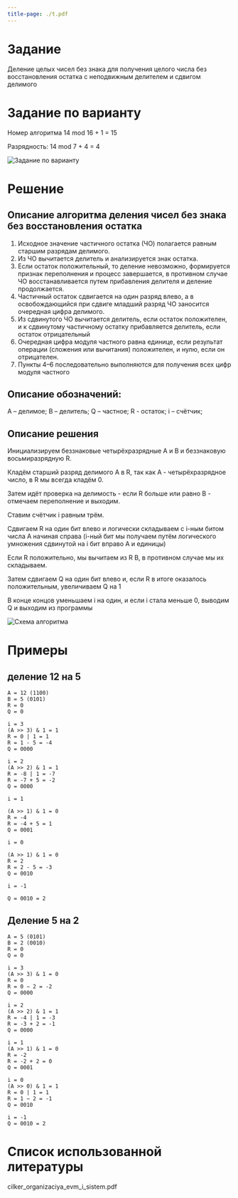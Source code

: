 ```yaml
---
title-page: ./t.pdf
---
```


# Задание

Деление целых чисел без знака для получения целого числа без восстановления остатка с неподвижным делителем и сдвигом делимого

# Задание по варианту

Номер алгоритма 14 mod 16 + 1 = 15

Разрядность: 14 mod 7 + 4 = 4

![Задание по варианту](image.png)

# Решение

## Описание алгоритма деления чисел без знака без восстановления остатка

1. Исходное значение частичного остатка (ЧО) полагается равным старшим разрядам делимого.
2. Из ЧО вычитается делитель и анализируется знак остатка.
3. Если остаток положительный, то деление невозможно, формируется признак переполнения и процесс завершается, в противном случае ЧО восстанавливается путем прибавления делителя и деление продолжается.
4. Частичный остаток сдвигается на один разряд влево, а в освобождающийся при сдвиге младший разряд ЧО заносится очередная цифра делимого.
5. Из сдвинутого ЧО вычитается делитель, если остаток положителен, и к сдвинутому частичному остатку прибавляется делитель, если остаток отрицательный
6. Очередная цифра модуля частного равна единице, если результат операции (сложения или вычитания) положителен, и нулю, если он отрицателен.
7. Пункты 4–6 последовательно выполняются для получения всех цифр модуля частного

## Описание обозначений:

A – делимое;
B – делитель;
Q – частное;
R - остаток;
i – счётчик;

## Описание решения

Инициализируем беззнаковые четырёхразрядные А и В и беззнаковую восьмиразрядную R.

Кладём старший разряд делимого A в R, так как А - четырёхразрядное число, в R мы всегда кладём 0.

Затем идёт проверка на делимость - если R больше или равно B - отмечаем переполнение и выходим.

Ставим счётчик i равным трём.

Сдвигаем R на один бит влево и логически складываем с i-ным битом числа A начиная справа (i-ный бит мы получаем путём логического умножения сдвинутой на i бит вправо А и единицы)

Если R положительно, мы вычитаем из R B, в противном случае мы их складываем.

Затем сдвигаем Q на один бит влево и, если R в итоге оказалось положительным, увеличиваем Q на 1

В конце концов уменьшаем i на один, и если i стала меньше 0, выводим Q и выходим из программы

![Схема алгоритма](image-2.png)

# Примеры

## деление 12 на 5

```
A = 12 (1100)
B = 5 (0101)
R = 0
Q = 0

i = 3
(A >> 3) & 1 = 1
R = 0 | 1 = 1
R = 1 - 5 = -4
Q = 0000

i = 2
(A >> 2) & 1 = 1
R = -8 | 1 = -7
R = -7 + 5 = -2
Q = 0000

i = 1

(A >> 1) & 1 = 0
R = -4
R = -4 + 5 = 1
Q = 0001

i = 0

(A >> 1) & 1 = 0
R = 2
R = 2 - 5 = -3
Q = 0010

i = -1

Q = 0010 = 2
```

## Деление 5 на 2

```
A = 5 (0101)
B = 2 (0010)
R = 0
Q = 0

i = 3
(A >> 3) & 1 = 0
R = 0
R = 0 − 2 = -2
Q = 0000

i = 2
(A >> 2) & 1 = 1
R = -4 | 1 = -3
R = -3 + 2 = -1
Q = 0000

i = 1
(A >> 1) & 1 = 0
R = -2
R = -2 + 2 = 0
Q = 0001

i = 0
(A >> 0) & 1 = 1
R = 0 | 1 = 1
R = 1 − 2 = -1
Q = 0010

i = -1
Q = 0010 = 2
```

# Список использованной литературы

cilker_organizaciya_evm_i_sistem.pdf